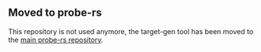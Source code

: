 ## Moved to probe-rs

This repository is not used anymore, the target-gen tool has been moved to the [main probe-rs repository](https://github.com/probe-rs/probe-rs).